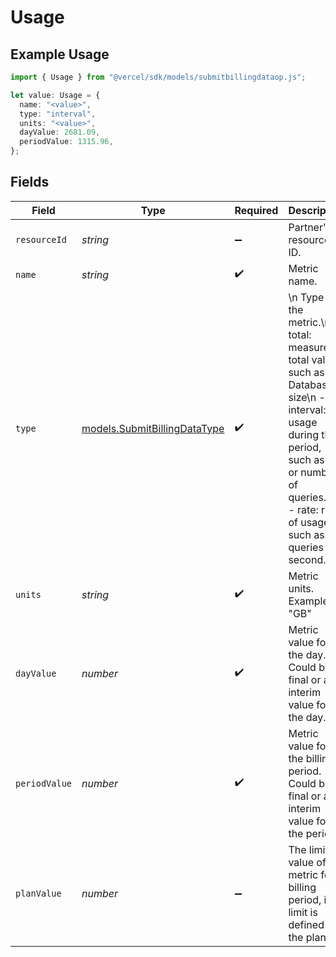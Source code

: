 # Usage

## Example Usage

```typescript
import { Usage } from "@vercel/sdk/models/submitbillingdataop.js";

let value: Usage = {
  name: "<value>",
  type: "interval",
  units: "<value>",
  dayValue: 2681.09,
  periodValue: 1315.96,
};
```

## Fields

| Field                                                                                                                                                                                                                                                                         | Type                                                                                                                                                                                                                                                                          | Required                                                                                                                                                                                                                                                                      | Description                                                                                                                                                                                                                                                                   |
| ----------------------------------------------------------------------------------------------------------------------------------------------------------------------------------------------------------------------------------------------------------------------------- | ----------------------------------------------------------------------------------------------------------------------------------------------------------------------------------------------------------------------------------------------------------------------------- | ----------------------------------------------------------------------------------------------------------------------------------------------------------------------------------------------------------------------------------------------------------------------------- | ----------------------------------------------------------------------------------------------------------------------------------------------------------------------------------------------------------------------------------------------------------------------------- |
| `resourceId`                                                                                                                                                                                                                                                                  | *string*                                                                                                                                                                                                                                                                      | :heavy_minus_sign:                                                                                                                                                                                                                                                            | Partner's resource ID.                                                                                                                                                                                                                                                        |
| `name`                                                                                                                                                                                                                                                                        | *string*                                                                                                                                                                                                                                                                      | :heavy_check_mark:                                                                                                                                                                                                                                                            | Metric name.                                                                                                                                                                                                                                                                  |
| `type`                                                                                                                                                                                                                                                                        | [models.SubmitBillingDataType](../models/submitbillingdatatype.md)                                                                                                                                                                                                            | :heavy_check_mark:                                                                                                                                                                                                                                                            | \n              Type of the metric.\n              - total: measured total value, such as Database size\n              - interval: usage during the period, such as i/o or number of queries.\n              - rate: rate of usage, such as queries per second.\n             |
| `units`                                                                                                                                                                                                                                                                       | *string*                                                                                                                                                                                                                                                                      | :heavy_check_mark:                                                                                                                                                                                                                                                            | Metric units. Example: \"GB\"                                                                                                                                                                                                                                                 |
| `dayValue`                                                                                                                                                                                                                                                                    | *number*                                                                                                                                                                                                                                                                      | :heavy_check_mark:                                                                                                                                                                                                                                                            | Metric value for the day. Could be a final or an interim value for the day.                                                                                                                                                                                                   |
| `periodValue`                                                                                                                                                                                                                                                                 | *number*                                                                                                                                                                                                                                                                      | :heavy_check_mark:                                                                                                                                                                                                                                                            | Metric value for the billing period. Could be a final or an interim value for the period.                                                                                                                                                                                     |
| `planValue`                                                                                                                                                                                                                                                                   | *number*                                                                                                                                                                                                                                                                      | :heavy_minus_sign:                                                                                                                                                                                                                                                            | The limit value of the metric for a billing period, if a limit is defined by the plan.                                                                                                                                                                                        |